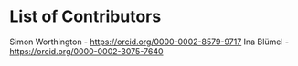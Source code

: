 # List of Contributors

Simon Worthington - https://orcid.org/0000-0002-8579-9717
Ina Blümel - https://orcid.org/0000-0002-3075-7640

